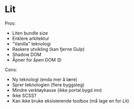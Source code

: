 # Lit

Pros:

- Liten bundle size
- Enklere arkitektur
- "Vanilla" teknologi
- Raskere utvikling (kan fjerne Gulp)
- Shadow DOM
- Åpner for åpen DOM 😍

Cons:

- Ny teknologi (enda mer å lære)
- Sprer teknologien (flere byggsteg)
- Mindre verktøykasse (ikke portal bygd inn)
- Ikke SCSS?
- Kan ikke bruke eksisterende toolbox (må lage en for Lit)
